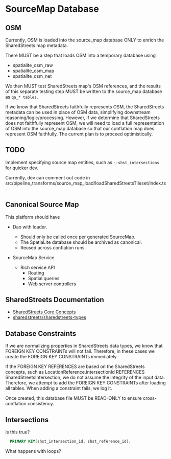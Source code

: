 # SourceMap Database

## OSM

Currently, OSM is loaded into the source_map database
  ONLY to enrich the SharedStreets map metadata.

There MUST be a step that loads OSM into a temporary database using

* spatialite_osm_raw
* spatialite_osm_map
* spatialite_osm_net

We then MUST test SharedStreets map's OSM references,
  and the results of this separate testing step MUST
  be written to the source_map database as `qa_* tables`.

If we know that SharedStreets faithfully represents OSM,
  the SharedStreets metadata can be used in place of OSM data,
  simplifying downstream reasoning/logic/processing.
However, if we determine that SharedStreets does not faithfully
  represent OSM, we will need to load a full representation of
  OSM into the source_map database so that our conflation map
  does represent OSM faithfully.
The current plan is to proceed optimistically.

## TODO

Implement specifying source map entities, such as `--shst_intersections` for
  quicker dev.

Currently, dev can comment out code in
  src/pipeline_transforms/source_map_load/loadSharedStreetsTileset/index.ts.

## Canonical Source Map

This platform should have

* Dao with loader.
  * Should only be called once per generated SourceMap.
  * The SpatiaLite database should be archived as canonical.
  * Reused across conflation runs.

* SourceMap Service
  * Rich service API
    * Routing
    * Spatial queries
    * Web server controllers

## SharedStreets Documentation

* [SharedStreets Core Concepts](https://github.com/sharedstreets/sharedstreets-ref-system#core-concepts)
* [sharedstreets/sharedstreets-types](https://github.com/sharedstreets/sharedstreets-types/blob/master/index.ts)

## Database Constraints

If we are normalizing properties in SharedStreets data types,
  we know that FOREIGN KEY CONSTRAINTs will not fail.
  Therefore, in these cases we create the FOREIGN KEY CONSTRAINTs immediately.

If the FOREIGN KEY REFERENCES are based on the SharedStreets concepts,
  such as LocationReference.intersectionId REFERENCES SharedStreetsIntersection,
  we do not assume the integrity of the input data.
  Therefore, we attempt to add the FOREIGN KEY CONSTRAINTs after loading all tables.
  When adding a constraint fails, we log it.

Once created, this database file MUST be READ-ONLY to ensure cross-conflation consistency.

## Intersections

Is this true?

```SQL
  PRIMARY KEY(shst_intersection_id, shst_reference_id),
```

What happens with loops?

